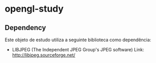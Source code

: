 # opengl-study

## Dependency
Este objeto de estudo utiliza a seguinte biblioteca como dependência:

- LIBJPEG (The Independent JPEG Group's JPEG software)
Link: http://libjpeg.sourceforge.net/
